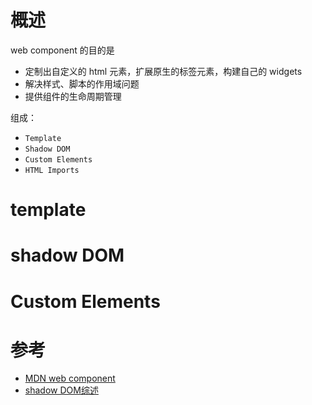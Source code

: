 # 概述
web component 的目的是
- 定制出自定义的 html 元素，扩展原生的标签元素，构建自己的 widgets
- 解决样式、脚本的作用域问题
- 提供组件的生命周期管理

组成：
- `Template`
- `Shadow DOM`
- `Custom Elements`
- `HTML Imports`

# template

# shadow DOM

# Custom Elements


# 参考
- [MDN web component](https://developer.mozilla.org/zh-CN/docs/Web/Web_Components)
- [shadow DOM综述](https://www.ninthmirage.com/?p=220)